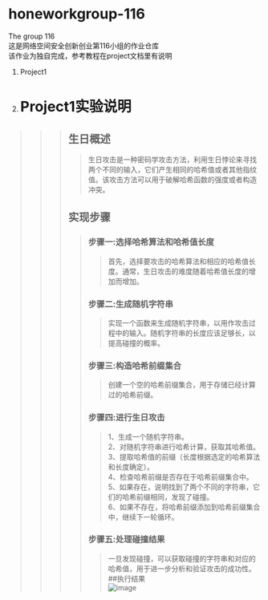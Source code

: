 # honeworkgroup-116  
The group 116  
这是网络空间安全创新创业第116小组的作业仓库  
该作业为独自完成，参考教程在project文档里有说明  
1. Project1
  1. # Project1实验说明    
>>> ## 生日概述  
>>>>  生日攻击是一种密码学攻击方法，利用生日悖论来寻找两个不同的输入，它们产生相同的哈希值或者其他指纹值。该攻击方法可以用于破解哈希函数的强度或者构造冲突。  
>>> ## 实现步骤  
>>>> ### 步骤一:选择哈希算法和哈希值长度  
>>>>> 首先，选择要攻击的哈希算法和相应的哈希值长度。通常，生日攻击的难度随着哈希值长度的增加而增加。  
>>>> ### 步骤二:生成随机字符串  
>>>>> 实现一个函数来生成随机字符串，以用作攻击过程中的输入。随机字符串的长度应该足够长，以提高碰撞的概率。  
>>>> ### 步骤三:构造哈希前缀集合  
>>>>> 创建一个空的哈希前缀集合，用于存储已经计算过的哈希前缀。  
>>>> ### 步骤四:进行生日攻击  
>>>>> 1、生成一个随机字符串。  
>>>>> 2、对随机字符串进行哈希计算，获取其哈希值。  
>>>>> 3、提取哈希值的前缀（长度根据选定的哈希算法和长度确定）。  
>>>>> 4、检查哈希前缀是否存在于哈希前缀集合中。  
>>>>> 5、如果存在，说明找到了两个不同的字符串，它们的哈希前缀相同，发现了碰撞。  
>>>>> 6、如果不存在，将哈希前缀添加到哈希前缀集合中，继续下一轮循环。  
>>>> ### 步骤五:处理碰撞结果  
>>>>> 一旦发现碰撞，可以获取碰撞的字符串和对应的哈希值，用于进一步分析和验证攻击的成功性。    
>>> ##执行结果  
>>>![image](https://github.com/2562908360/honeworkgroup-116/assets/97723386/b0071d01-2143-493c-b789-4279eec195ac)



